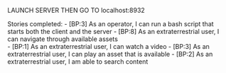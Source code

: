 LAUNCH SERVER THEN GO TO localhost:8932

Stories completed:
	- [BP:3] As an operator, I can run a bash script that starts both the client and the server
	- [BP:8] As an extraterrestrial user, I can navigate through available assets	
	- [BP:1] As an extraterrestrial user, I can watch a video
	- [BP:3] As an extraterrestrial user, I can play an asset that is available
	- [BP:2] As an extraterrestrial user, I am able to search content

